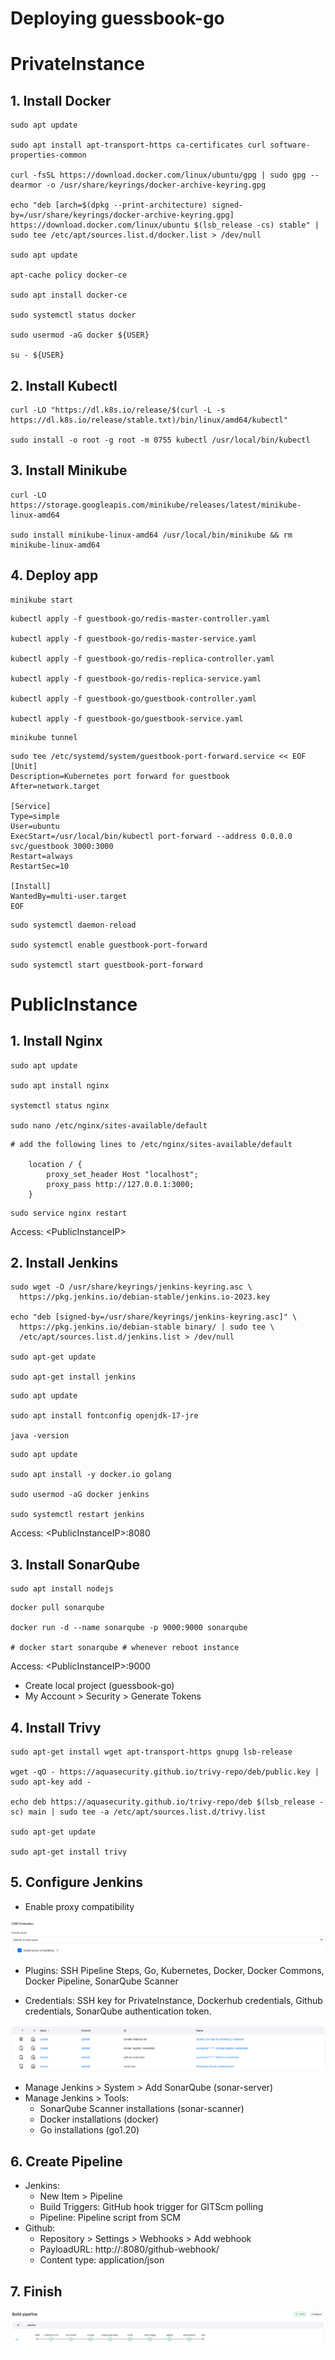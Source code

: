 # Deploying guessbook-go
# PrivateInstance
## 1. Install Docker
```
sudo apt update

sudo apt install apt-transport-https ca-certificates curl software-properties-common

curl -fsSL https://download.docker.com/linux/ubuntu/gpg | sudo gpg --dearmor -o /usr/share/keyrings/docker-archive-keyring.gpg

echo "deb [arch=$(dpkg --print-architecture) signed-by=/usr/share/keyrings/docker-archive-keyring.gpg] https://download.docker.com/linux/ubuntu $(lsb_release -cs) stable" | sudo tee /etc/apt/sources.list.d/docker.list > /dev/null

sudo apt update

apt-cache policy docker-ce

sudo apt install docker-ce

sudo systemctl status docker

sudo usermod -aG docker ${USER}

su - ${USER}
```
## 2. Install Kubectl
```
curl -LO "https://dl.k8s.io/release/$(curl -L -s https://dl.k8s.io/release/stable.txt)/bin/linux/amd64/kubectl"

sudo install -o root -g root -m 0755 kubectl /usr/local/bin/kubectl
```
## 3. Install Minikube
```
curl -LO https://storage.googleapis.com/minikube/releases/latest/minikube-linux-amd64

sudo install minikube-linux-amd64 /usr/local/bin/minikube && rm minikube-linux-amd64
```
## 4. Deploy app
```
minikube start
```
```
kubectl apply -f guestbook-go/redis-master-controller.yaml

kubectl apply -f guestbook-go/redis-master-service.yaml

kubectl apply -f guestbook-go/redis-replica-controller.yaml

kubectl apply -f guestbook-go/redis-replica-service.yaml

kubectl apply -f guestbook-go/guestbook-controller.yaml

kubectl apply -f guestbook-go/guestbook-service.yaml
```
```
minikube tunnel
```
```
sudo tee /etc/systemd/system/guestbook-port-forward.service << EOF
[Unit]
Description=Kubernetes port forward for guestbook
After=network.target

[Service]
Type=simple
User=ubuntu
ExecStart=/usr/local/bin/kubectl port-forward --address 0.0.0.0 svc/guestbook 3000:3000
Restart=always
RestartSec=10

[Install]
WantedBy=multi-user.target
EOF
```
```
sudo systemctl daemon-reload

sudo systemctl enable guestbook-port-forward

sudo systemctl start guestbook-port-forward
```
# PublicInstance
## 1. Install Nginx
```
sudo apt update

sudo apt install nginx

systemctl status nginx

sudo nano /etc/nginx/sites-available/default
```
```
# add the following lines to /etc/nginx/sites-available/default

    location / {
        proxy_set_header Host "localhost";
        proxy_pass http://127.0.0.1:3000;
    }
```
```
sudo service nginx restart
```
Access: \<PublicInstanceIP>
## 2. Install Jenkins
```
sudo wget -O /usr/share/keyrings/jenkins-keyring.asc \
  https://pkg.jenkins.io/debian-stable/jenkins.io-2023.key

echo "deb [signed-by=/usr/share/keyrings/jenkins-keyring.asc]" \
  https://pkg.jenkins.io/debian-stable binary/ | sudo tee \
  /etc/apt/sources.list.d/jenkins.list > /dev/null

sudo apt-get update

sudo apt-get install jenkins
```
```
sudo apt update

sudo apt install fontconfig openjdk-17-jre

java -version
```
```
sudo apt update

sudo apt install -y docker.io golang

sudo usermod -aG docker jenkins

sudo systemctl restart jenkins
```
Access: \<PublicInstanceIP>:8080
## 3. Install SonarQube
```
sudo apt install nodejs
```
```
docker pull sonarqube

docker run -d --name sonarqube -p 9000:9000 sonarqube

# docker start sonarqube # whenever reboot instance
```
Access: \<PublicInstanceIP>:9000

- Create local project (guessbook-go)
- My Account > Security > Generate Tokens
## 4. Install Trivy
```
sudo apt-get install wget apt-transport-https gnupg lsb-release

wget -qO - https://aquasecurity.github.io/trivy-repo/deb/public.key | sudo apt-key add -

echo deb https://aquasecurity.github.io/trivy-repo/deb $(lsb_release -sc) main | sudo tee -a /etc/apt/sources.list.d/trivy.list

sudo apt-get update

sudo apt-get install trivy
```
## 5. Configure Jenkins
- Enable proxy compatibility

![alt text](assets/image.png)

- Plugins: SSH Pipeline Steps, Go, Kubernetes, Docker, Docker Commons, Docker Pipeline, SonarQube Scanner

- Credentials: SSH key for PrivateInstance, Dockerhub credentials, Github credentials, SonarQube authentication token.

![alt text](assets/image-2.png)

- Manage Jenkins > System > Add SonarQube (sonar-server)
- Manage Jenkins > Tools:
  - SonarQube Scanner installations (sonar-scanner)
  - Docker installations (docker)
  - Go installations (go1.20)

## 6. Create Pipeline

- Jenkins:
  - New Item > Pipeline
  - Build Triggers: GitHub hook trigger for GITScm polling
  - Pipeline: Pipeline script from SCM
- Github:
  - Repository > Settings > Webhooks > Add webhook
  - PayloadURL: http://<PublicInstanceIP>:8080/github-webhook/
  - Content type: application/json

## 7. Finish

![alt text](assets/image-3.png)
